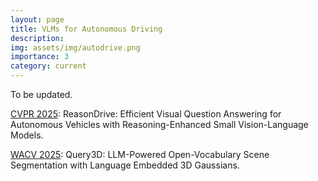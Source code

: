 ```yaml
---
layout: page
title: VLMs for Autonomous Driving
description: 
img: assets/img/autodrive.png
importance: 3
category: current
---
```


To be updated.

[CVPR 2025](https://openaccess.thecvf.com/content/CVPR2025W/WDFM-AD/html/Chahe_ReasonDrive_Efficient_Visual_Question_Answering_for_Autonomous_Vehicles_with_Reasoning-Enhanced_CVPRW_2025_paper.html): ReasonDrive: Efficient Visual Question Answering for Autonomous Vehicles with Reasoning-Enhanced Small Vision-Language Models.

[WACV 2025](https://openaccess.thecvf.com/content/WACV2025W/LLVMAD/html/Chahe_Query3D_LLM-Powered_Open-Vocabulary_Scene_Segmentation_with_Language_Embedded_3D_Gaussians_WACVW_2025_paper.html): Query3D: LLM-Powered Open-Vocabulary Scene Segmentation with Language Embedded 3D Gaussians.
